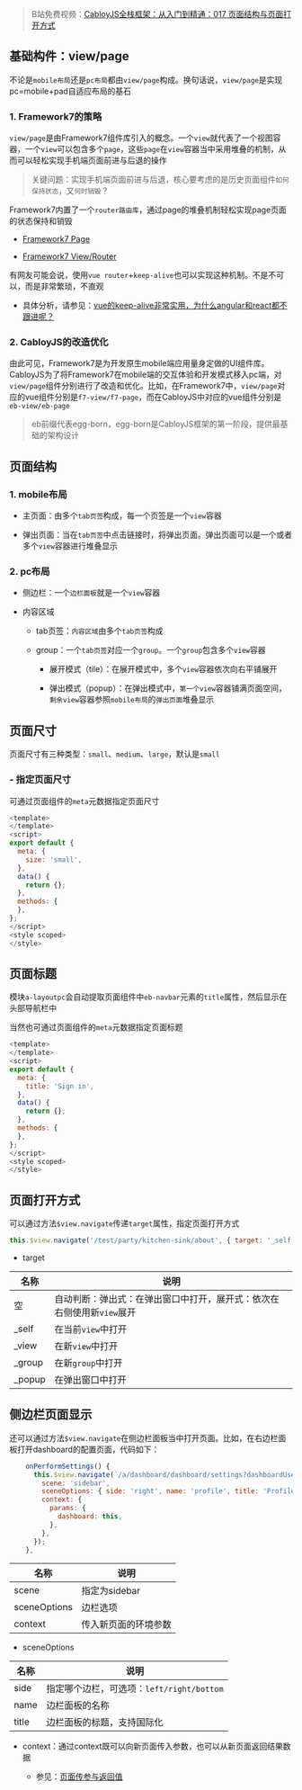 > B站免费视频：[CabloyJS全栈框架：从入门到精通：017 页面结构与页面打开方式](https://www.bilibili.com/video/BV1d34y1J7kS/?vd_source=8a2b870d6d5dc83f8f4b973c95613fd8)

## 基础构件：view/page

不论是`mobile布局`还是`pc布局`都由`view/page`构成。换句话说，`view/page`是实现pc=mobile+pad自适应布局的基石

### 1. Framework7的策略

`view/page`是由Framework7组件库引入的概念。一个`view`就代表了一个视图容器，一个`view`可以包含多个`page`，这些`page`在`view`容器当中采用堆叠的机制，从而可以轻松实现手机端页面前进与后退的操作

> 关键问题：实现手机端页面前进与后退，核心要考虑的是历史页面组件`如何保持状态`，又`何时销毁`？

Framework7内置了一个`router路由库`，通过page的堆叠机制轻松实现page页面的状态保持和销毁

* [Framework7 Page](https://v5.framework7.io/docs/page)

* [Framework7 View/Router](https://v5.framework7.io/docs/view)

有网友可能会说，使用`vue router`+`keep-alive`也可以实现这种机制。不是不可以，而是非常繁琐，不直观

* 具体分析，请参见：[vue的keep-alive非常实用，为什么angular和react都不跟进呢？](https://www.zhihu.com/question/456149654/answer/1855148235)

### 2. CabloyJS的改造优化

由此可见，Framework7是为开发原生mobile端应用量身定做的UI组件库。CabloyJS为了将Framework7在mobile端的交互体验和开发模式移入pc端，对`view/page`组件分别进行了改造和优化。比如，在Framework7中，`view/page`对应的vue组件分别是`f7-view/f7-page`，而在CabloyJS中对应的vue组件分别是`eb-view/eb-page`

> eb前缀代表egg-born，egg-born是CabloyJS框架的第一阶段，提供最基础的架构设计

## 页面结构

### 1. mobile布局

* 主页面：由多个`tab页签`构成，每一个页签是一个`view`容器

* 弹出页面：当在`tab页签`中点击链接时，将弹出页面。弹出页面可以是一个或者多个`view`容器进行堆叠显示

### 2. pc布局

* 侧边栏：一个`边栏面板`就是一个`view`容器

* 内容区域

  * tab页签：`内容区域`由多个`tab页签`构成

  * group：一个`tab页签`对应一个`group`。一个`group`包含多个`view`容器

    * 展开模式（tile）：在展开模式中，多个`view`容器依次向右平铺展开

    * 弹出模式（popup）：在弹出模式中，`第一个view`容器铺满页面空间，`剩余view`容器参照`mobile布局`的`弹出页面`堆叠显示

## 页面尺寸

页面尺寸有三种类型：`small`、`medium`、`large`，默认是`small`

### - 指定页面尺寸

可通过页面组件的`meta`元数据指定页面尺寸

``` javascript
<template>
</template>
<script>
export default {
  meta: {
    size: 'small',
  },
  data() {
    return {};
  },
  methods: {
  },
};
</script>
<style scoped>
</style>
```

## 页面标题

模块`a-layoutpc`会自动提取页面组件中`eb-navbar`元素的`title`属性，然后显示在头部导航栏中

当然也可通过页面组件的`meta`元数据指定页面标题

``` javascript
<template>
</template>
<script>
export default {
  meta: {
    title: 'Sign in',
  },
  data() {
    return {};
  },
  methods: {
  },
};
</script>
<style scoped>
</style>
```

## 页面打开方式

可以通过方法`$view.navigate`传递`target`属性，指定页面打开方式

``` javascript
this.$view.navigate('/test/party/kitchen-sink/about', { target: '_self' });
```

* target

| 名称 | 说明 |
|----|----|
| 空 | 自动判断：弹出式：在弹出窗口中打开，展开式：依次在右侧使用新`view`展开 |
| \_self | 在当前`view`中打开 |
| \_view | 在新`view`中打开 |
| \_group | 在新`group`中打开 |
| \_popup | 在弹出窗口中打开 |

## 侧边栏页面显示

还可以通过方法`$view.navigate`在侧边栏面板当中打开页面。比如，在右边栏面板打开dashboard的配置页面，代码如下：

``` javascript
    onPerformSettings() {
      this.$view.navigate(`/a/dashboard/dashboard/settings?dashboardUserId=${this.dashboardUserId}`, {
        scene: 'sidebar',
        sceneOptions: { side: 'right', name: 'profile', title: 'Profile2' },
        context: {
          params: {
            dashboard: this,
          },
        },
      });
    },
```

| 名称 | 说明 |
|----|----|
| scene | 指定为sidebar |
| sceneOptions | 边栏选项 |
| context | 传入新页面的环境参数 |

* sceneOptions

| 名称 | 说明 |
|----|----|
| side | 指定哪个边栏，可选项：`left/right/bottom` |
| name | 边栏面板的名称 |
| title | 边栏面板的标题，支持国际化 |

* context：通过context既可以向新页面传入参数，也可以从新页面返回结果数据

  * 参见：[页面传参与返回值](https://cabloy.com/zh-cn/articles/e93b1c46b69a4012aa6987a41b6dd9e7.html)